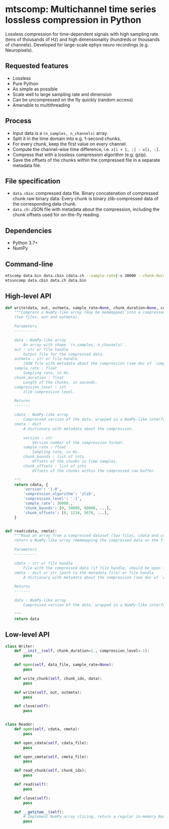 # mtscomp: Multichannel time series lossless compression in Python

Lossless compression for time-dependent signals with high sampling rate (tens of thousands of Hz) and high dimensionality (hundreds or thousands of channels). Developed for large-scale ephys neuro recordings (e.g. Neuropixels).


## Requested features

* Lossless
* Pure Python
* As simple as possible
* Scale well to large sampling rate and dimension
* Can be uncompressed on the fly quickly (random access)
* Amenable to multithreading


## Process

* Input data is a `(n_samples, n_channels)` array.
* Split it in the time domain into e.g. 1-second chunks.
* For every chunk, keep the first value on every channel.
* Compute the channel-wise time difference, i.e. `x[i + 1, :] - x[i, :]`.
* Compress that with a lossless compression algorithm (e.g. gzip).
* Save the offsets of the chunks within the compressed file in a separate metadata file.


## File specification

* `data.cbin`: compressed data file. Binary concatenation of compressed chunk raw binary data. Every chunk is binary zlib-compressed data of the corresponding data chunk.
* `data.ch`: JSON file with metadata about the compression, including the chunk offsets used for on-the-fly reading.


## Dependencies

* Python 3.7+
* NumPy


## Command-line

```bash
mtscomp data.bin data.cbin cdata.ch --sample-rate|-s 30000 --chunk-duration|-d 1 --compression-level|-l -1
mtsuncomp data.cbin data.ch data.bin
```


## High-level API

```python
def write(data, out, outmeta, sample_rate=None, chunk_duration=None, compression_level=-1):
    """Compress a NumPy-like array (may be memmapped) into a compressed format
    (two files, out and outmeta).

    Parameters
    ----------

    data : NumPy-like array
        An array with shape `(n_samples, n_channels)`.
    out : str or file handle
        Output file for the compressed data.
    outmeta : str or file handle
        JSON file with metadata about the compression (see doc of `compress()`).
    sample_rate : float
        Sampling rate, in Hz.
    chunk_duration : float
        Length of the chunks, in seconds.
    compression_level : int
        zlib compression level.

    Returns
    -------

    cdata : NumPy-like array
        Compressed version of the data, wrapped in a NumPy-like interface.
    cmeta : dict
        A dictionary with metadata about the compression.

        version : str
            Version number of the compression format.
        sample_rate : float
            Sampling rate, in Hz.
        chunk_bounds : list of ints
            Offsets of the chunks in time samples.
        chunk_offsets : list of ints
            Offsets of the chunks within the compressed raw buffer.

    """
    return cdata, {
        'version': '1.0',
        'compression_algorithm': 'zlib',
        'compression_level': '-1',
        'sample_rate': 30000.,
        'chunk_bounds': [0, 30000, 60000, ...],
        'chunk_offsets': [0, 1234, 5678, ...],
    }


def read(cdata, cmeta):
    """Read an array from a compressed dataset (two files, cdata and cmeta), and
    return a NumPy-like array (memmapping the compressed data on the fly).

    Parameters
    ----------

    cdata : str or file handle
        File with the compressed data (if file handle, should be open in `a` mode).
    cmeta : dict or str (path to the metadata file) or file handle
        A dictionary with metadata about the compression (see doc of `compress()`).

    Returns
    -------

    data : NumPy-like array
        Compressed version of the data, wrapped in a NumPy-like interface.

    """
    return data

```


## Low-level API

```python
class Writer:
    def __init__(self, chunk_duration=1., compression_level=-1):
        pass

    def open(self, data_file, sample_rate=None):
        pass

    def write_chunk(self, chunk_idx, data):
        pass

    def write(self, out, outmeta):
        pass

    def close(self):
        pass


class Reader:
    def open(self, cdata, cmeta):
        pass

    def open_cdata(self, cdata_file):
        pass

    def open_cmeta(self, cmeta_file):
        pass

    def read_chunk(self, chunk_idx):
        pass

    def read(self):
        pass

    def close(self):
        pass

    def __getitem__(self):
        # Implement NumPy array slicing, return a regular in-memory NumPy array.
        pass

```

